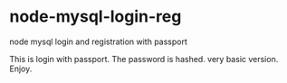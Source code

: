 # node-mysql-login-reg
node mysql login and registration with passport

This is login with passport. The password is hashed. very basic version. Enjoy. 
